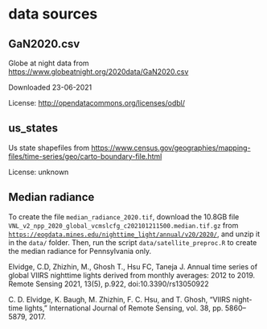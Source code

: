 # data sources

## GaN2020.csv
Globe at night data from https://www.globeatnight.org/2020data/GaN2020.csv

Downloaded 23-06-2021

License: http://opendatacommons.org/licenses/odbl/

## us_states
Us state shapefiles from https://www.census.gov/geographies/mapping-files/time-series/geo/carto-boundary-file.html

License: unknown

## Median radiance
To create the file `median_radiance_2020.tif`, download the 10.8GB file `VNL_v2_npp_2020_global_vcmslcfg_c202101211500.median.tif.gz` from [`https://eogdata.mines.edu/nighttime_light/annual/v20/2020/`](https://eogdata.mines.edu/nighttime_light/annual/v20/2020/), and unzip it in the `data/` folder. Then, run the script `data/satellite_preproc.R` to create the median radiance for Pennsylvania only.

Elvidge, C.D, Zhizhin, M., Ghosh T., Hsu FC, Taneja J. Annual time series of global VIIRS nighttime lights derived from monthly averages: 2012 to 2019. Remote Sensing 2021, 13(5), p.922, doi:10.3390/rs13050922

C. D. Elvidge, K. Baugh, M. Zhizhin, F. C. Hsu, and T. Ghosh, “VIIRS night-time lights,” International Journal of Remote Sensing, vol. 38, pp. 5860–5879, 2017.